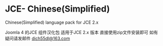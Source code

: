 # JCE- Chinese(Simplified)
 Chinese(Simplified) language pack for JCE 2.x

Joomla 4 的JCE 组件汉化包
适用于JCE 2.x 版本
直接使用zip文件安装即可
如有疑问请发邮件 dich55dl@163.com